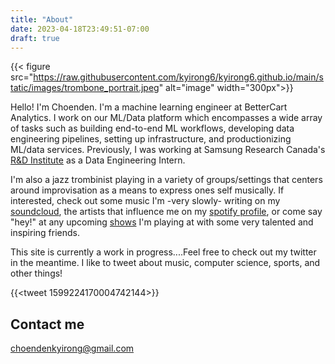 ```yaml
---
title: "About"
date: 2023-04-18T23:49:51-07:00
draft: true
---
```


{{< figure src="https://raw.githubusercontent.com/kyirong6/kyirong6.github.io/main/static/images/trombone_portrait.jpeg" alt="image" width="300px">}}

Hello! I'm Choenden. I'm a machine learning engineer at BetterCart Analytics. I work on our ML/Data platform which encompasses a wide array of tasks such as building end-to-end ML workflows, developing data engineering pipelines, setting up infrastructure, and productionizing ML/data services. Previously, I was working at Samsung Research Canada's [R&D Institute](https://research.samsung.com/srca) as a Data Engineering Intern. 

I'm also a jazz trombinist playing in a variety of groups/settings that centers around improvisation as a means to express ones self musically. If interested, check out some music I'm -very slowly- writing on my [soundcloud](https://soundcloud.com/choenden-kyirong), the artists that influence me on my [spotify profile](https://open.spotify.com/user/12182139320?si=17bed67a334541f4), or come say "hey!" at any upcoming [shows](https://linktr.ee/ckyirong) I'm playing at with some very talented and inspiring friends.

This site is currently a work in progress....Feel free to check out my twitter in the meantime. I like to tweet about music, computer science, sports, and other things!

{{<tweet 1599224170004742144>}}

## Contact me

[choendenkyirong@gmail.com](mailto:choendenkyirong@gmail.com)